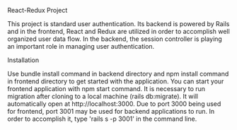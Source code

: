 React-Redux Project
 
This project is standard user authentication. Its backend is powered by Rails and in the frontend, React and Redux are utilized in order to accomplish well organized user data flow.
In the backend, the session controller is playing an important role in managing user authentication.
 
Installation
 
Use bundle install command in backend directory and npm install command in frontend directory to get started with the application. You can start your frontend application with npm start command. It is necessary to run migration after cloning to a local machine (rails db:migrate). It will automatically open at http://localhost:3000. Due to port 3000 being used for frontend, port 3001 may be used for backend applications to run. In order to accomplish it, type 'rails s -p 3001' in the command line.


